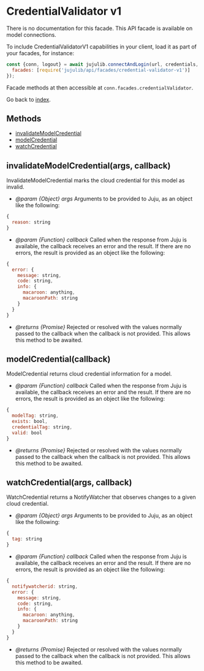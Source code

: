 <!---
NOTE: this file has been generated by the doc command in js-libjuju
on Tue 2018/11/27 16:23:14 UTC. Do not manually edit this file.
--->
# CredentialValidator v1

There is no documentation for this facade.
This API facade is available on model connections.

To include CredentialValidatorV1 capabilities in your client, load it as
part of your facades, for instance:
```javascript
const {conn, logout} = await jujulib.connectAndLogin(url, credentials, {
  facades: [require('jujulib/api/facades/credential-validator-v1')]
});
```
Facade methods at then accessible at `conn.facades.credentialValidator`.

Go back to [index](index.md).

## Methods
- [invalidateModelCredential](#invalidateModelCredentialargs-callback)
- [modelCredential](#modelCredentialcallback)
- [watchCredential](#watchCredentialargs-callback)

## invalidateModelCredential(args, callback)
InvalidateModelCredential marks the cloud credential for this model as
    invalid.

- *@param {Object} args* Arguments to be provided to Juju, as an object like
  the following:
```javascript
{
  reason: string
}
```
- *@param {Function} callback* Called when the response from Juju is available,
  the callback receives an error and the result. If there are no errors, the
  result is provided as an object like the following:
```javascript
{
  error: {
    message: string,
    code: string,
    info: {
      macaroon: anything,
      macaroonPath: string
    }
  }
}
```
- *@returns {Promise}* Rejected or resolved with the values normally passed to
  the callback when the callback is not provided.
  This allows this method to be awaited.

## modelCredential(callback)
ModelCredential returns cloud credential information for a  model.

- *@param {Function} callback* Called when the response from Juju is available,
  the callback receives an error and the result. If there are no errors, the
  result is provided as an object like the following:
```javascript
{
  modelTag: string,
  exists: bool,
  credentialTag: string,
  valid: bool
}
```
- *@returns {Promise}* Rejected or resolved with the values normally passed to
  the callback when the callback is not provided.
  This allows this method to be awaited.

## watchCredential(args, callback)
WatchCredential returns a NotifyWatcher that observes changes to a given
    cloud credential.

- *@param {Object} args* Arguments to be provided to Juju, as an object like
  the following:
```javascript
{
  tag: string
}
```
- *@param {Function} callback* Called when the response from Juju is available,
  the callback receives an error and the result. If there are no errors, the
  result is provided as an object like the following:
```javascript
{
  notifywatcherid: string,
  error: {
    message: string,
    code: string,
    info: {
      macaroon: anything,
      macaroonPath: string
    }
  }
}
```
- *@returns {Promise}* Rejected or resolved with the values normally passed to
  the callback when the callback is not provided.
  This allows this method to be awaited.